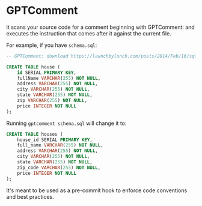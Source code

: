 # GPTComment

It scans your source code for a comment beginning with GPTComment: and executes the instruction that comes after it against the current file.

For example, if you have `schema.sql`:

```sql
-- GPTComment: download https://launchbylunch.com/posts/2014/Feb/16/sql-naming-conventions/ and apply conventions

CREATE TABLE house (
    id SERIAL PRIMARY KEY,
    fullName VARCHAR(255) NOT NULL,
    address VARCHAR(255) NOT NULL,
    city VARCHAR(255) NOT NULL,
    state VARCHAR(255) NOT NULL,
    zip VARCHAR(255) NOT NULL,
    price INTEGER NOT NULL
);
```

Running `gptcomment schema.sql` will change it to:

```sql
CREATE TABLE houses (
    house_id SERIAL PRIMARY KEY,
    full_name VARCHAR(255) NOT NULL,
    address VARCHAR(255) NOT NULL,
    city VARCHAR(255) NOT NULL,
    state VARCHAR(255) NOT NULL,
    zip_code VARCHAR(255) NOT NULL,
    price INTEGER NOT NULL
);
```

It's meant to be used as a pre-commit hook to enforce code conventions and best practices.
